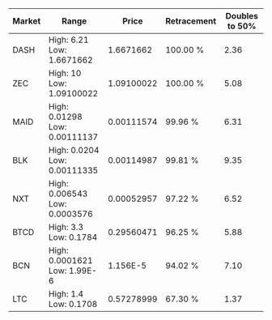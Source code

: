 | Market | Range | Price| Retracement | Doubles to 50% |
| --- | --- | --- | --- | --- |
| DASH | High: 6.21<br />Low: 1.6671662 | 1.6671662 | 100.00 % | 2.36 |
| ZEC | High: 10<br />Low: 1.09100022 | 1.09100022 | 100.00 % | 5.08 |
| MAID | High: 0.01298<br />Low: 0.00111137 | 0.00111574 | 99.96 % | 6.31 |
| BLK | High: 0.0204<br />Low: 0.00111335 | 0.00114987 | 99.81 % | 9.35 |
| NXT | High: 0.006543<br />Low: 0.0003576 | 0.00052957 | 97.22 % | 6.52 |
| BTCD | High: 3.3<br />Low: 0.1784 | 0.29560471 | 96.25 % | 5.88 |
| BCN | High: 0.0001621<br />Low: 1.99E-6 | 1.156E-5 | 94.02 % | 7.10 |
| LTC | High: 1.4<br />Low: 0.1708 | 0.57278999 | 67.30 % | 1.37 |
